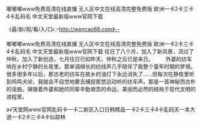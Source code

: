 嘟嘟嘟www免费高清在线直播
无人区中文在线高清完整免费版
欧洲一卡2卡三卡4卡乱码毛
中文天堂最新版www官网下载


《最/新/观/看/入/口👉http://wencao66.com》--

嘟嘟嘟www免费高清在线直播
无人区中文在线高清完整免费版
欧洲一卡2卡三卡4卡乱码毛
中文天堂最新版www官网下载
往日了八个月，加入了新风景，流过了仲秋，加入了新创造，七月往日已如昨天，仲秋之后已是来日。
　　外婆的纺车响在乡村宁静的长夜里。那单调绵长的纺线声几乎陪伴了我整个童年时期的梦境。很多很多年以后，那古老的纺车在故乡的油灯下永远消失了……但每次在静夜里听到鸡鸣犬吠，我就会不自觉地要去捕捉那悠远动听的纺车声。那是一首神秘而古朴的谣曲，弹拨着外婆和她的同辈辛勤艰苦的命运，美丽而必然的结局于现代文明的进程里。





а√天堂网www官网乱码卡一卡二新区入口日韩精品一卡2卡三卡4卡乱码天一本大道一卡2卡三卡4卡仙踪林

